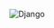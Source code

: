 ![Django](https://img.shields.io/badge/django-%23092E20.svg?style=for-the-badge&logo=django&logoColor=white)
